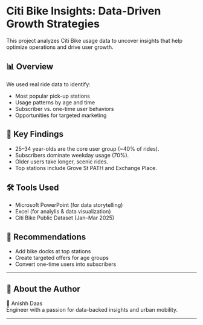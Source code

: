 # Citi Bike Insights: Data-Driven Growth Strategies

This project analyzes Citi Bike usage data to uncover insights that help optimize operations and drive user growth.

## 📊 Overview

We used real ride data to identify:
- Most popular pick-up stations
- Usage patterns by age and time
- Subscriber vs. one-time user behaviors
- Opportunities for targeted marketing

## 📌 Key Findings

- 25–34 year-olds are the core user group (~40% of rides).
- Subscribers dominate weekday usage (70%).
- Older users take longer, scenic rides.
- Top stations include Grove St PATH and Exchange Place.

## 🛠️ Tools Used

- Microsoft PowerPoint (for data storytelling)
- Excel (for analylis & data visualization)
- Citi Bike Public Dataset (Jan–Mar 2025)

## 🚀 Recommendations

- Add bike docks at top stations
- Create targeted offers for age groups
- Convert one-time users into subscribers

---

## 🙋 About the Author

👤 Anishh Daas  
Engineer with a passion for data-backed insights and urban mobility.

---
